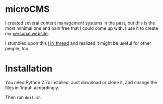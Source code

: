 # microCMS

I created several content management systems in the past, but this is the most minimal one and pain free that I could come up with.
I use it to create my [personal website](http://curious-electric.com).

I stumbled upon this [HN thread](https://news.ycombinator.com/item?id=13009080) and realized it might be useful for other people, too.

# Installation

You need Python 2.7x installed. Just download or clone it, and change the files in 'input' accordingly.

Then run ```doit.sh```.